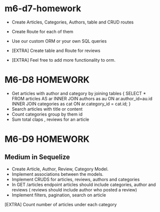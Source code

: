 # m6-d7-homework

- Create Articles, Categories, Authors, table and CRUD routes

- Create Route for each of them

- Use our custom ORM or your own SQL queries

- [EXTRA] Create table and Route for reviews

- [EXTRA] Feel free to add more functionality to orm.

# M6-D8 HOMEWORK

- Get articles with author and category by joining tables
  {
  SELECT \* FROM articles AS ar
  INNER JOIN authors as au ON ar.author_id=au.id
  INNER JOIN categories as cat ON ar.category_id = cat.id;
  }
- Search articles with title or content
- Count categories group by them id
- Sum total claps , reviews for an article

# M6-D9 HOMEWORK

## Medium in Sequelize

- Create Article, Author, Review, Category Model.
- Implement associations between the models.
- Implement CRUDS for articles, reviews, authors and categories
- In GET /articles endpoint articles should include categories, author and reviews ( reviews should include author who posted a review)
- Implement filters, pagination, search on article

[EXTRA] Count number of articles under each category
